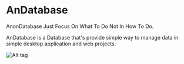# AnDatabase
AnonDatabase Just Focus On What To Do Not In How To Do.

AnDatabase is a Database that's provide simple way to manage data in simple desktop application and web projects.


![Alt tag](https://github.com/Anikesh1999/AnDatabase/blob/master/images/AnonDatabase.png)
